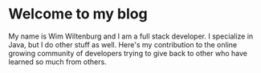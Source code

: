 # Welcome to my blog
My name is Wim Wiltenburg and I am a full stack developer. I specialize in Java, but I do other stuff as well.
Here's my contribution to the online growing community of developers trying to give back to other who have learned so much from others.
